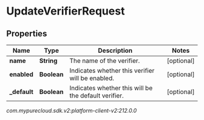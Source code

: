 # UpdateVerifierRequest


## Properties

| Name | Type | Description | Notes |
| ------------ | ------------- | ------------- | ------------- |
| **name** | **String** | The name of the verifier. |  [optional] |
| **enabled** | **Boolean** | Indicates whether this verifier will be enabled. |  [optional] |
| **_default** | **Boolean** | Indicates whether this will be the default verifier. |  [optional] |




_com.mypurecloud.sdk.v2:platform-client-v2:212.0.0_
